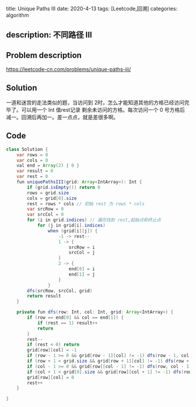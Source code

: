 title:    Unique Paths III
date: 2020-4-13
tags: [Leetcode,回溯]
categories: algorithm

description: 不同路径 III
---

## Problem description

https://leetcode-cn.com/problems/unique-paths-iii/

## Solution

一道和迷宫的走法类似的题，当访问到 2时，怎么才能知道其他的方格已经访问完毕了。可以用一个 Int 值rest记录 剩余未访问的方格。每次访问一个 0 号方格后减一。回溯后再加一。差一点点，就是差很多啊。

## Code

```java
class Solution {
    var rows = 0
    var cols = 0
    val end = Array(2) { 0 }
    var result = 0
    var rest = 0
    fun uniquePathsIII(grid: Array<IntArray>): Int {
        if (grid.isEmpty()) return 0
        rows = grid.size
        cols = grid[0].size
        rest = rows * cols // 初始 rest 为 rows * cols
        var srcRow = 0
        var srcCol = 0
        for (i in grid.indices) // 遍历找到 rest,起始点和终止点
            for (j in grid[i].indices)
                when (grid[i][j]) {
                    -1 -> rest--
                    1 -> {
                        srcRow = i
                        srcCol = j
                    }
                    2 -> {
                        end[0] = i
                        end[1] = j
                    }
                }
        dfs(srcRow, srcCol, grid)
        return result
    }

    private fun dfs(row: Int, col: Int, grid: Array<IntArray>) {
        if (row == end[0] && col == end[1]) {
            if (rest == 1) result++
            return
        }
        rest--
        if (rest < 0) return
        grid[row][col] = -1
        if (row - 1 >= 0 && grid[row - 1][col] != -1) dfs(row - 1, col, grid)
        if (row + 1 < grid.size && grid[row + 1][col] != -1) dfs(row + 1, col, grid)
        if (col - 1 >= 0 && grid[row][col - 1] != -1) dfs(row, col - 1, grid)
        if (col + 1 < grid[0].size && grid[row][col + 1] != -1) dfs(row, col + 1, grid)
        grid[row][col] = 0
        rest++
    }

}
```

